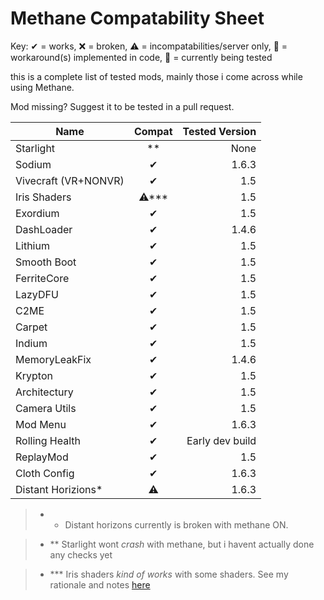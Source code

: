# Methane Compatability Sheet

Key: ✔ = works, ❌ = broken, ⚠ = incompatabilities/server only, 🔧 = workaround(s) implemented in code, 🚧 = currently
being tested

this is a complete list of tested mods, mainly those i come across while using Methane.

Mod missing? Suggest it to be tested in a pull request.

| Name | Compat | Tested Version |
|------|:------:|--------:|
|Starlight|**|None|
|Sodium|✔|1.6.3|
|Vivecraft (VR+NONVR)|✔|1.5|
|Iris Shaders|⚠***|1.5|
|Exordium|✔|1.5|
|DashLoader|✔|1.4.6|
|Lithium|✔|1.5|
|Smooth Boot|✔|1.5|
|FerriteCore|✔|1.5|
|LazyDFU|✔|1.5|
|C2ME|✔|1.5|
|Carpet|✔|1.5|
|Indium|✔|1.5|
|MemoryLeakFix|✔|1.4.6|
|Krypton|✔|1.5|
|Architectury|✔|1.5|
|Camera Utils|✔|1.5|
|Mod Menu|✔|1.6.3|
|Rolling Health|✔|Early dev build|
|ReplayMod|✔|1.5|
|Cloth Config|✔|1.6.3|
|Distant Horizions*|⚠|1.6.3

> * * Distant horizons currently is broken with methane ON. <br>

> * ** Starlight wont _crash_ with methane, but i havent actually done any checks yet <br>

> * *** Iris shaders _kind of works_ with some shaders. See my rationale and notes [here](https://github.com/AnOpenSauceDev/Methane-mod/issues/30) <br>
